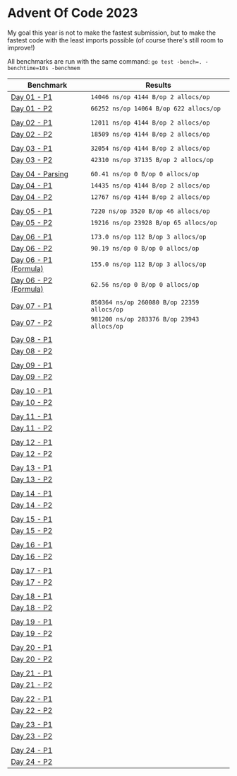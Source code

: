 # Advent Of Code 2023

My goal this year is not to make the fastest submission, but to make the fastest code with the least imports possible (of course there's still room to improve!)

All benchmarks are run with the same command: `go test -bench=. -benchtime=10s -benchmem`

| Benchmark                       | Results                                  |
|---------------------------------|------------------------------------------|
| [Day 01 - P1](./day01/)          | `14046 ns/op 4144 B/op 2 allocs/op`      |
| [Day 01 - P2](./day01/)          | `66252 ns/op 14064 B/op 622 allocs/op` |
|||
| [Day 02 - P1](./day02/)          | `12011 ns/op 4144 B/op 2 allocs/op`      |
| [Day 02 - P2](./day02/)          | `18509 ns/op 4144 B/op 2 allocs/op`      |
|||
| [Day 03 - P1](./day03/)          | `32054 ns/op 4144 B/op 2 allocs/op`      |
| [Day 03 - P2](./day03/)          | `42310 ns/op 37135 B/op 2 allocs/op`|
|||
| [Day 04 - Parsing](./day04/)     | `60.41 ns/op 0 B/op 0 allocs/op`        |
| [Day 04 - P1](./day04/)          | `14435 ns/op 4144 B/op 2 allocs/op`     |
| [Day 04 - P2](./day04/)          | `12767 ns/op 4144 B/op 2 allocs/op`     |
|||
| [Day 05 - P1](./day05/)          | `7220 ns/op 3520 B/op 46 allocs/op`     |
| [Day 05 - P2](./day05/)          | `19216 ns/op 23928 B/op 65 allocs/op`   |
|||
| [Day 06 - P1](./day06/)          | `173.0 ns/op 112 B/op 3 allocs/op`       |
| [Day 06 - P2](./day06/)          |  `90.19 ns/op 0 B/op 0 allocs/op`        |
| [Day 06 - P1 (Formula)](./day06/)| `155.0 ns/op 112 B/op 3 allocs/op`       |
| [Day 06 - P2 (Formula)](./day06/)|  `62.56 ns/op 0 B/op 0 allocs/op`        |
|||
| [Day 07 - P1](./day07/)          |`850364 ns/op 260080 B/op 22359 allocs/op`|
| [Day 07 - P2](./day07/)          |`981200 ns/op 283376 B/op 23943 allocs/op`|
|||
| [Day 08 - P1](./day08/)          |                                          |
| [Day 08 - P2](./day08/)          |                                          |
|||
| [Day 09 - P1](./day09/)          |                                          |
| [Day 09 - P2](./day09/)          |                                          |
|||
| [Day 10 - P1](./day10/)          |                                          |
| [Day 10 - P2](./day10/)          |                                          |
|||
| [Day 11 - P1](./day11/)          |                                          |
| [Day 11 - P2](./day11/)          |                                          |
|||
| [Day 12 - P1](./day12/)          |                                          |
| [Day 12 - P2](./day12/)          |                                          |
|||
| [Day 13 - P1](./day13/)          |                                          |
| [Day 13 - P2](./day13/)          |                                          |
|||
| [Day 14 - P1](./day14/)          |                                          |
| [Day 14 - P2](./day14/)          |                                          |
|||
| [Day 15 - P1](./day15/)          |                                          |
| [Day 15 - P2](./day15/)          |                                          |
|||
| [Day 16 - P1](./day16/)          |                                          |
| [Day 16 - P2](./day16/)          |                                          |
|||
| [Day 17 - P1](./day17/)          |                                          |
| [Day 17 - P2](./day17/)          |                                          |
|||
| [Day 18 - P1](./day18/)          |                                          |
| [Day 18 - P2](./day18/)          |                                          |
|||
| [Day 19 - P1](./day19/)          |                                          |
| [Day 19 - P2](./day19/)          |                                          |
|||
| [Day 20 - P1](./day20/)          |                                          |
| [Day 20 - P2](./day20/)          |                                          |
|||
| [Day 21 - P1](./day21/)          |                                          |
| [Day 21 - P2](./day21/)          |                                          |
|||
| [Day 22 - P1](./day22/)          |                                          |
| [Day 22 - P2](./day22/)          |                                          |
|||
| [Day 23 - P1](./day23/)          |                                          |
| [Day 23 - P2](./day23/)          |                                          |
|||
| [Day 24 - P1](./day24/)          |                                          |
| [Day 24 - P2](./day24/)          |                                          |
